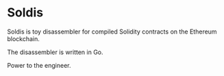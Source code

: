 # Soldis

Soldis is toy disassembler for compiled Solidity contracts on the Ethereum blockchain.

The disassembler is written in Go.

Power to the engineer.
